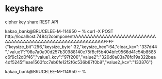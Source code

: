 # keyshare
cipher key share REST API


kakao_bank@BRUCELEE-M-114950 ~ % curl -X POST http://localhost:7484/2component/AAAAAAAAAAAAAAAAAAAAAAAAAAAAAAAAAAAAAAAAAAAAAAAAAAAAAAAAAAAAFFFF
{"keysize_bit":256,"keysize_byte":32,"keysize_hex":64,"clear_kcv":"337d44","value1":"98a7a0a90d257b30988140e75f8ef5b404bfc9566d41c54b8585c6f9c12d0f46","value1_kcv":"97f200","value2":"320d0a03a78fd19a322bea4df5245f1eae1563fcc7eb6fe12f2f6c536b87f0b9","value2_kcv":"133876"}

kakao_bank@BRUCELEE-M-114950 ~ %

